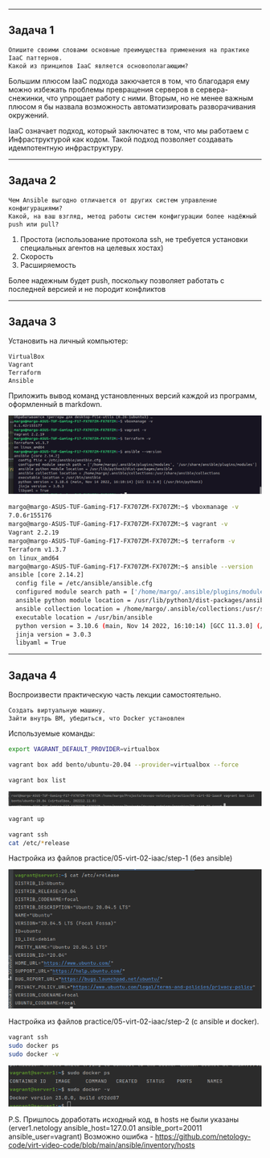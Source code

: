 ---------------------------------
Задача 1
---------------------------------

    Опишите своими словами основные преимущества применения на практике IaaC паттернов.
    Какой из принципов IaaC является основополагающим?

Большим плюсом IaaC подхода закючается в том, что благодаря ему можно избежать проблемы 
превращения серверов в сервера-снежинки, что упрощает работу с ними.
Вторым, но не менее важным плюсом я бы назвала возможность автоматизировать 
разворачивания окружений.

IaaC означает подход, который заключатес в том, что мы работаем с 
Инфраструктурой как кодом. Такой подход позволяет  создавать идемпотентную инфраструктуру.


---------------------------------
Задача 2
---------------------------------
    Чем Ansible выгодно отличается от других систем управление конфигурациями?
    Какой, на ваш взгляд, метод работы систем конфигурации более надёжный push или pull?

1. Простота (использование протокола ssh, не требуется установки специальных агентов на целевых хостах)
2. Скорость
3. Расширяемость

Более надежным будет push, поскольку позволяет работать с последней версией и не породит конфликтов

---------------------------------
Задача 3
---------------------------------
Установить на личный компьютер:

    VirtualBox
    Vagrant
    Terraform
    Ansible

Приложить вывод команд установленных версий каждой из программ, оформленный в markdown.

![img.png](files/img_38.png)

```bash
margo@margo-ASUS-TUF-Gaming-F17-FX707ZM-FX707ZM:~$ vboxmanage -v
7.0.6r155176
margo@margo-ASUS-TUF-Gaming-F17-FX707ZM-FX707ZM:~$ vagrant -v
Vagrant 2.2.19
margo@margo-ASUS-TUF-Gaming-F17-FX707ZM-FX707ZM:~$ terraform -v
Terraform v1.3.7
on linux_amd64
margo@margo-ASUS-TUF-Gaming-F17-FX707ZM-FX707ZM:~$ ansible --version
ansible [core 2.14.2]
  config file = /etc/ansible/ansible.cfg
  configured module search path = ['/home/margo/.ansible/plugins/modules', '/usr/share/ansible/plugins/modules']
  ansible python module location = /usr/lib/python3/dist-packages/ansible
  ansible collection location = /home/margo/.ansible/collections:/usr/share/ansible/collections
  executable location = /usr/bin/ansible
  python version = 3.10.6 (main, Nov 14 2022, 16:10:14) [GCC 11.3.0] (/usr/bin/python3)
  jinja version = 3.0.3
  libyaml = True

```

---------------------------------
Задача 4
---------------------------------

Воспроизвести практическую часть лекции самостоятельно.

    Создать виртуальную машину.
    Зайти внутрь ВМ, убедиться, что Docker установлен 

Используемые команды:

```bash
export VAGRANT_DEFAULT_PROVIDER=virtualbox
```

```bash
vagrant box add bento/ubuntu-20.04 --provider=virtualbox --force
```

```bash
vagrant box list
```

![img.png](files/img_39.png)

```bash
vagrant up
```

```bash
vagrant ssh
cat /etc/*release
```

Настройка из файлов practice/05-virt-02-iaac/step-1 (без ansible)

![img.png](files/img_40.png)


Настройка из файлов practice/05-virt-02-iaac/step-2 (c ansible и docker).

```bash
vagrant ssh
sudo docker ps
sudo docker -v
```

![img.png](img.png)

P.S. Пришлось доработать исходный код, в hosts не были указаны (erver1.netology ansible_host=127.0.01 ansible_port=20011 ansible_user=vagrant)
Возможно ошибка - https://github.com/netology-code/virt-video-code/blob/main/ansible/inventory/hosts
